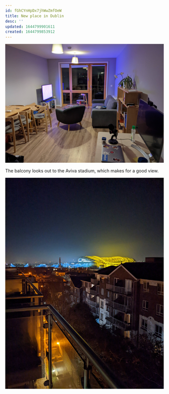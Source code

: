 ```yaml
---
id: fGhCYnHpDx7jhWwZmfOeW
title: New place in Dublin
desc: ''
updated: 1644799901611
created: 1644799853912
---
```


![](/assets/images/new-apartment.jpg)

The balcony looks out to the Aviva stadium, which makes for a good view.

![](/assets/images/new-apartment-view.jpg)
